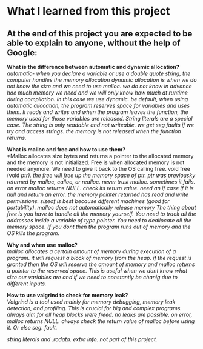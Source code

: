 # What I learned from this project  
At the end of this project you are expected to be able to explain to anyone, without the help of Google:  
---   

**What is the difference between automatic and dynamic allocation?**  
*automatic- when you declare a variable or use a double quote string, the computer handles the memory allocation
dynamic allocation is when we do not know the size and we need to use malloc. we do not know in advance hoe much memory we need and we will only know how much at runtime during compilation. in this case we use dynamic. 
be default, when using automatic allocation, the program reserves space for variables and uses them. It reads and writes and when the program leaves the function, the memory used for those variables are released. String literals are a special case. The string is only readable and not writeable. we get seg faults if we try and access strings. the memory is not released when the function returns.*  

**What is malloc and free and how to use them?**  
*Malloc allocates size bytes and returns a pointer to the allocated memory and the memory is not initialized. Free is when allocated memory is not needed anymore. We need to give it back to the OS calling free.
void free (void *ptr). the free will free up the memory space of ptr. ptr was previousky returned by malloc, calloc, or realloc. never trust malloc. sometimes it fails. on error malloc returns NULL. check its return value. need an if case if it is null and return an error. the memory pointer returned has read and write permissions. sizeof is best because different machines (good for portability).  malloc does not automatically release memory
The thing about free is you have to handle all the memory yourself. You need to track all the addresses inside a variable of type pointer. You need to deallocate all the memory space. If you dont then the program runs out of memory and the OS kills the program.*  

**Why and when use malloc?**  
*malloc allocates a certain amount of memory during execution of a program. it will request a block of memory from the heap. if the request is granted then the OS will reserve the amount of memory and malloc returns a pointer to the reserved space. This is useful when we dont know what size our variables are and if we need to constantly be chanig due to different inputs.*  

**How to use valgrind to check for memory leak?**  
*Valgrind is a tool used mainly for memory debugging, memory leak detection, and profiling. This is crucial for big and complex programs. always aim for all heap blocks were freed. no leaks are possible. on error, malloc returns NULL. always check the return value of malloc before using it. Or else seg. fault.*  


*string literals and .rodata. extra info. not part of this project.*  

